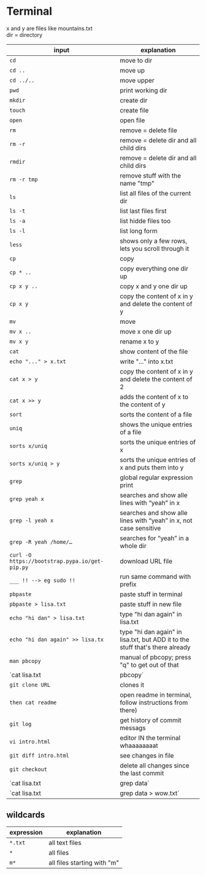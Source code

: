 # Terminal

x and y are files like mountains.txt<br>
dir = directory

| input | explanation |
| --- | --- |
| `cd` | move to dir |
| `cd ..` | move up |
| `cd ../..` | move upper |
| `pwd` | print working dir |
| `mkdir` | create dir |
| `touch`| create file |
| `open` | open file |
| `rm` | remove = delete file |
| `rm -r` | remove = delete dir and all child dirs |
| `rmdir` | remove = delete dir and all child dirs |
| `rm -r tmp` | remove stuff with the name "tmp" |
| `ls` | list all files of the current dir |
| `ls -t` | list last files first |
| `ls -a` | list hidde files too |
| `ls -l` | list long form |
| `less` | shows only a few rows, lets you scroll through it |
| `cp` | copy |
| `cp * ..` | copy everything one dir up |
| `cp x y ..` | copy x and y one dir up |
| `cp x y` | copy the content of x in y and delete the content of y |
| `mv` | move |
| `mv x ..` | move x one dir up |
| `mv x y` | rename x to y |
| `cat` | show content of the file |
| `echo "..." > x.txt` | write "..." into x.txt|
| `cat x > y` | copy the content of x in y and delete the content of 2 |
| `cat x >> y` | adds the content of x to the content of y |
| `sort` | sorts the content of a file |
| `uniq` | shows the unique entries of a file |
| `sorts x/uniq` | sorts the unique entries of x |
| `sorts x/uniq > y` | sorts the unique entries of x and puts them into y|
| `grep` | global regular expression print |
| `grep yeah x` | searches and show alle lines with “yeah” in x  |
| `grep -l yeah x` | searches and show alle lines with “yeah” in x, not case sensitive |
| `grep -R yeah /home/…` | searches for “yeah” in a whole dir |
| `curl -O https://bootstrap.pypa.io/get-pip.py`  | download URL file | 
| `___ !! --> eg sudo !!` | run same command with prefix |
| `pbpaste` | paste stuff in terminal |
| `pbpaste > lisa.txt` | paste stuff in new file |
| `echo "hi dan" > lisa.txt` | type "hi dan again" in lisa.txt |
| `echo "hi dan again" >> lisa.tx` | type "hi dan again" in lisa.txt, but ADD it to the stuff that's there already |
| `man pbcopy` | manual of pbcopy; press "q" to get out of that |
| `cat lisa.txt | pbcopy` | the pipe means: take the output from the left side and take it as an input for the right side of the pipe. eg: take content of lisa.txt and copy it |
| `git clone URL` | clones it |
| `then cat readme` | open readme in terminal, follow instructions from there)
| `git log` | get history of commit messags |
| `vi intro.html` | editor IN the terminal whaaaaaaaat |
| `git diff intro.html` | see changes in file |
| `git checkout` | delete all changes since the last commit |
| `cat lisa.txt | grep data` | |
| `cat lisa.txt | grep data > wow.txt` | |



## wildcards


| expression | explanation |
| --- | --- |
| `*.txt` | all text files |
| `*` | all files |
| `m*` | all files starting with "m" |

